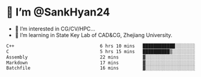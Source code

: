 # 👋 I’m @SankHyan24

- 👀 I’m interested in CG/CV/HPC...
- 🌱 I’m learning in State Key Lab of CAD&CG, Zhejiang University.

<!---
SankHyan24/SankHyan24 is a ✨ special ✨ repository because its `README.md` (this file) appears on your GitHub profile.
You can click the Preview link to take a look at your changes.
--->
<!--START_SECTION:waka-->

```txt
C++                                6 hrs 10 mins   ████████████░░░░░░░░░░░░░   48.30 %
C                                  5 hrs 15 mins   ██████████▒░░░░░░░░░░░░░░   41.10 %
Assembly                           22 mins         ▓░░░░░░░░░░░░░░░░░░░░░░░░   02.92 %
Markdown                           17 mins         ▓░░░░░░░░░░░░░░░░░░░░░░░░   02.31 %
Batchfile                          16 mins         ▓░░░░░░░░░░░░░░░░░░░░░░░░   02.18 %
```

<!--END_SECTION:waka-->
